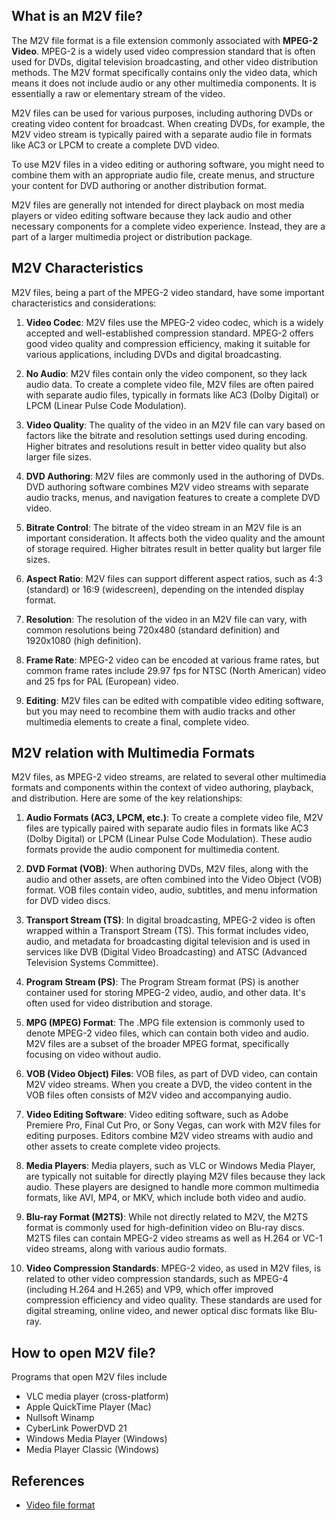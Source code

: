 ## What is an M2V file?

The M2V file format is a file extension commonly associated with **MPEG-2 Video**. MPEG-2 is a widely used video compression standard that is often used for DVDs, digital television broadcasting, and other video distribution methods. The M2V format specifically contains only the video data, which means it does not include audio or any other multimedia components. It is essentially a raw or elementary stream of the video.

M2V files can be used for various purposes, including authoring DVDs or creating video content for broadcast. When creating DVDs, for example, the M2V video stream is typically paired with a separate audio file in formats like AC3 or LPCM to create a complete DVD video.

To use M2V files in a video editing or authoring software, you might need to combine them with an appropriate audio file, create menus, and structure your content for DVD authoring or another distribution format.

M2V files are generally not intended for direct playback on most media players or video editing software because they lack audio and other necessary components for a complete video experience. Instead, they are a part of a larger multimedia project or distribution package.

## M2V Characteristics

M2V files, being a part of the MPEG-2 video standard, have some important characteristics and considerations:

1.  **Video Codec**: M2V files use the MPEG-2 video codec, which is a widely accepted and well-established compression standard. MPEG-2 offers good video quality and compression efficiency, making it suitable for various applications, including DVDs and digital broadcasting.
    
2.  **No Audio**: M2V files contain only the video component, so they lack audio data. To create a complete video file, M2V files are often paired with separate audio files, typically in formats like AC3 (Dolby Digital) or LPCM (Linear Pulse Code Modulation).
    
3.  **Video Quality**: The quality of the video in an M2V file can vary based on factors like the bitrate and resolution settings used during encoding. Higher bitrates and resolutions result in better video quality but also larger file sizes.
       
4.  **DVD Authoring**: M2V files are commonly used in the authoring of DVDs. DVD authoring software combines M2V video streams with separate audio tracks, menus, and navigation features to create a complete DVD video.
    
5.  **Bitrate Control**: The bitrate of the video stream in an M2V file is an important consideration. It affects both the video quality and the amount of storage required. Higher bitrates result in better quality but larger file sizes.
    
6.  **Aspect Ratio**: M2V files can support different aspect ratios, such as 4:3 (standard) or 16:9 (widescreen), depending on the intended display format.
    
7.  **Resolution**: The resolution of the video in an M2V file can vary, with common resolutions being 720x480 (standard definition) and 1920x1080 (high definition).
    
8.  **Frame Rate**: MPEG-2 video can be encoded at various frame rates, but common frame rates include 29.97 fps for NTSC (North American) video and 25 fps for PAL (European) video.
    
9.  **Editing**: M2V files can be edited with compatible video editing software, but you may need to recombine them with audio tracks and other multimedia elements to create a final, complete video.

## M2V relation with Multimedia Formats

M2V files, as MPEG-2 video streams, are related to several other multimedia formats and components within the context of video authoring, playback, and distribution. Here are some of the key relationships:

1.  **Audio Formats (AC3, LPCM, etc.)**: To create a complete video file, M2V files are typically paired with separate audio files in formats like AC3 (Dolby Digital) or LPCM (Linear Pulse Code Modulation). These audio formats provide the audio component for multimedia content.
    
2.  **DVD Format (VOB)**: When authoring DVDs, M2V files, along with the audio and other assets, are often combined into the Video Object (VOB) format. VOB files contain video, audio, subtitles, and menu information for DVD video discs.
    
3.  **Transport Stream (TS)**: In digital broadcasting, MPEG-2 video is often wrapped within a Transport Stream (TS). This format includes video, audio, and metadata for broadcasting digital television and is used in services like DVB (Digital Video Broadcasting) and ATSC (Advanced Television Systems Committee).
    
4.  **Program Stream (PS)**: The Program Stream format (PS) is another container used for storing MPEG-2 video, audio, and other data. It's often used for video distribution and storage.
    
5.  **MPG (MPEG) Format**: The .MPG file extension is commonly used to denote MPEG-2 video files, which can contain both video and audio. M2V files are a subset of the broader MPEG format, specifically focusing on video without audio.
    
6.  **VOB (Video Object) Files**: VOB files, as part of DVD video, can contain M2V video streams. When you create a DVD, the video content in the VOB files often consists of M2V video and accompanying audio.
    
7.  **Video Editing Software**: Video editing software, such as Adobe Premiere Pro, Final Cut Pro, or Sony Vegas, can work with M2V files for editing purposes. Editors combine M2V video streams with audio and other assets to create complete video projects.
    
8.  **Media Players**: Media players, such as VLC or Windows Media Player, are typically not suitable for directly playing M2V files because they lack audio. These players are designed to handle more common multimedia formats, like AVI, MP4, or MKV, which include both video and audio.
    
9.  **Blu-ray Format (M2TS)**: While not directly related to M2V, the M2TS format is commonly used for high-definition video on Blu-ray discs. M2TS files can contain MPEG-2 video streams as well as H.264 or VC-1 video streams, along with various audio formats.
    
10.  **Video Compression Standards**: MPEG-2 video, as used in M2V files, is related to other video compression standards, such as MPEG-4 (including H.264 and H.265) and VP9, which offer improved compression efficiency and video quality. These standards are used for digital streaming, online video, and newer optical disc formats like Blu-ray.

## How to open M2V file?

Programs that open M2V files include

- VLC media player (cross-platform)
- Apple QuickTime Player (Mac)
- Nullsoft Winamp
- CyberLink PowerDVD 21
- Windows Media Player (Windows)
- Media Player Classic (Windows)

## References
* [Video file format](https://en.wikipedia.org/wiki/Video_file_format)
